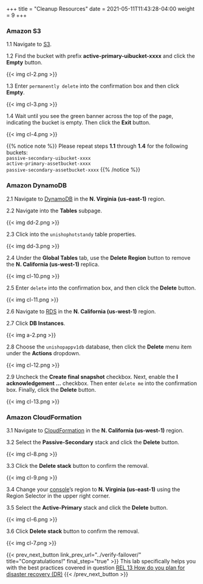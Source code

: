+++
title = "Cleanup Resources"
date =  2021-05-11T11:43:28-04:00
weight = 9
+++

### Amazon S3

1.1 Navigate to [S3](https://us-east-1.console.aws.amazon.com/s3/home?region=us-east-1#/).

1.2 Find the bucket with prefix **active-primary-uibucket-xxxx** and click the **Empty** button.

{{< img cl-2.png >}}

1.3 Enter `permanently delete` into the confirmation box and then click **Empty**.

{{< img cl-3.png >}}

1.4 Wait until you see the green banner across the top of the page, indicating the bucket is empty. Then click the **Exit** button.

{{< img cl-4.png >}}

{{% notice note %}}
Please repeat steps **1.1** through **1.4** for the following buckets:</br>
`passive-secondary-uibucket-xxxx`</br>
`active-primary-assetbucket-xxxx`</br>
`passive-secondary-assetbucket-xxxx`
{{% /notice %}}

### Amazon DynamoDB 

2.1 Navigate to [DynamoDB](https://us-east-1.console.aws.amazon.com/dynamodb/home?region=us-east-1#/) in the **N. Virginia (us-east-1)** region.

2.2 Navigate into the **Tables** subpage.

{{< img dd-2.png >}}

2.3 Click into the `unishophotstandy` table properties.

{{< img dd-3.png >}}

2.4 Under the **Global Tables** tab, use the **Delete Region** button to remove the **N. California (us-west-1)** replica.

{{< img cl-10.png >}}

2.5 Enter `delete` into the confirmation box, and then click the **Delete** button.

{{< img cl-11.png >}}

2.6 Navigate to [RDS](https://us-west-1.console.aws.amazon.com/rds/home?region=us-west-1#/) in the **N. California (us-west-1)** region.

2.7 Click **DB Instances**.

{{< img a-2.png >}}

2.8  Choose the `unishopappv1db` database, then click the **Delete** menu item under the **Actions** dropdown.

{{< img cl-12.png >}}

2.9  Uncheck the **Create final snapshot** checkbox. Next, enable the **I acknowledgement ...** checkbox.  Then enter `delete me` into the confirmation box. Finally, click the **Delete** button.

{{< img cl-13.png >}}

### Amazon CloudFormation

3.1 Navigate to [CloudFormation](https://us-west-1.console.aws.amazon.com/cloudformation/home?region=us-west-1#/) in the **N. California (us-west-1)** region.

3.2 Select the **Passive-Secondary** stack and click the **Delete** button.

{{< img cl-8.png >}}

3.3 Click the **Delete stack** button to confirm the removal.

{{< img cl-9.png >}}

3.4 Change your [console](https://us-east-1.console.aws.amazon.com/console)’s region to **N. Virginia (us-east-1)** using the Region Selector in the upper right corner.

3.5 Select the **Active-Primary** stack and click the **Delete** button.

{{< img cl-6.png >}}

3.6 Click **Delete stack** button to confirm the removal.

{{< img cl-7.png >}}

{{< prev_next_button link_prev_url="../verify-failover/" title="Congratulations!" final_step="true" >}}
This lab specifically helps you with the best practices covered in question [REL 13  How do you plan for disaster recovery (DR)](https://docs.aws.amazon.com/wellarchitected/latest/framework/a-failure-management.html)
{{< /prev_next_button >}}

